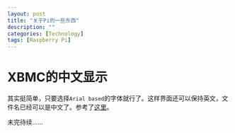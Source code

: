 ```yaml
---
layout: post
title: "关于Pi的一些东西"
description: ""
categories: [Technology]
tags: [Raspberry Pi]
---
```



# XBMC的中文显示

其实挺简单，只要选择`Arial based`的字体就行了。这样界面还可以保持英文，文件名已经可以是中文了。参考了[这里](http://iphone4.tw/forums/showthread.php?t=121379)。

未完待续……
